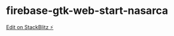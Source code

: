 # firebase-gtk-web-start-nasarca

[Edit on StackBlitz ⚡️](https://stackblitz.com/edit/firebase-gtk-web-start-nasarca)